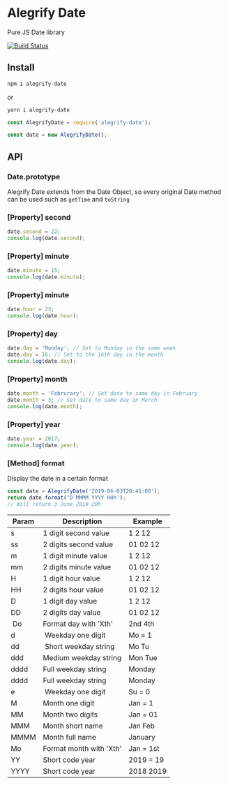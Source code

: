 # Alegrify Date

Pure JS Date library

[![Build Status](https://travis-ci.org/dejakob/alegrify-date.svg?branch=master)](https://travis-ci.org/dejakob/alegrify-date)

## Install

```bash
npm i alegrify-date
```

or 

```bash
yarn i alegrify-date
```

```js
const AlegrifyDate = require('alegrify-date');

const date = new AlegrifyDate();
```

## API

### Date.prototype

Alegrify Date extends from the Date Object, so every original Date method can be used such as `getTime` and `toString`

### [Property] second

```js
date.second = 22;
console.log(date.second);
```

### [Property] minute

```js
date.minute = 15;
console.log(date.minute);
```

### [Property] minute

```js
date.hour = 23;
console.log(date.hour);
```

### [Property] day

```js
date.day = 'Monday'; // Set to Monday in the same week
date.day = 16; // Set to the 16th day in the month
console.log(date.day);
```

### [Property] month

```js
date.month = 'Februrary'; // Set date to same day in February
date.month = 3; // Set date to same day in March
console.log(date.month);
```

### [Property] year

```js
date.year = 2017;
console.log(date.year);
```

### [Method] format

Display the date in a certain format

```js
const date = AlegrifyDate('2019-06-03T20:45:00');
return date.format('D MMMM YYYY HHh');
// Will return 3 June 2019 20h
```

| Param | Description            | Example  |
|-------|------------------------|----------|
| s     | 1 digit second value   | 1 2 12   |
| ss    | 2 digits second value  | 01 02 12 |
| m     | 1 digit minute value   | 1 2 12   |
| mm    | 2 digits minute value  | 01 02 12 |
| H     | 1 digit hour value     | 1 2 12   |
| HH    | 2 digits hour value    | 01 02 12 |
| D     | 1 digit day value      | 1 2 12   |
| DD    | 2 digits day value     | 01 02 12 |
| Do    | Format day with 'Xth'  | 2nd 4th  |
| d     | Weekday one digit      | Mo = 1   |
| dd    | Short weekday string   | Mo Tu    |
| ddd   | Medium weekday string  | Mon Tue  |
| dddd  | Full weekday string    | Monday   |
| dddd  | Full weekday string    | Monday   |
| e     | Weekday one digit      | Su = 0   |
| M     | Month one digit        | Jan = 1  |
| MM    | Month two digits       | Jan = 01 |
| MMM   | Month short name       | Jan Feb  |
| MMMM  | Month full name        | January  |
| Mo    | Format month with 'Xth'| Jan = 1st|
| YY    | Short code year        | 2019 = 19|
| YYYY  | Short code year        | 2018 2019|